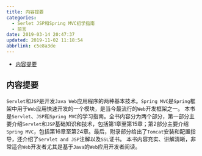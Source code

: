 ```yaml
---
title: 内容提要
categories: 
  - Serlet JSP和Spring MVC初学指南
  - 前言
date: 2019-03-14 20:47:37
updated: 2019-11-02 11:18:54
abbrlink: c5e8a3de
---
```

<div id='my_toc'>

- [内容提要](/JavaReadingNotes/c5e8a3de/#内容提要)

</div>
<!--more-->
<script>if (navigator.platform.toLowerCase() == 'win32'){document.getElementById('my_toc').style.display = 'none';}</script>

<!--end-->
## 内容提要  ##
`Servlet`和`JSP`是开发`Java Web`应用程序的两种基本技术。`Spring MVC`是`Spring`框架中用于`Web`应用快速开发的一个模块，是当今最流行的`Web`开发框架之一。
本书是`Servlet`、`JSP`和`Spring MVC`的学习指南。全书内容分为两个部分，第一部分主要介绍`Servlet`和`JSP`基础知识和技术，包括第1章至第15章；第2部分主要介绍`Spring MVC`，包括第16章至第24章。最后，附录部分给出了`Tomcat`安装和配置指导，还介绍了`Servlet and JSP`注解以及`SSL`证书。 
本书内容充实、讲解清晰，非常适合`Web`开发者尤其是基于`Java`的`Web`应用开发者阅读。

